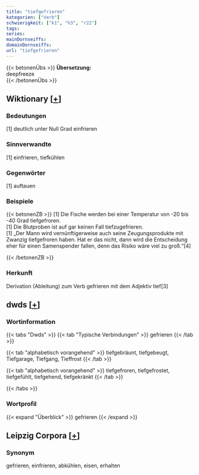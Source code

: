 ```yaml
---
title: "tiefgefrieren"
kategorien: ["Verb"]
schwierigkeit: ["k1", "h3", "r22"]
tags:
series:
mainDornseiffs:
domainDornseiffs:
url: "tiefgefrieren"
---
```


{{< betonenÜbs >}}
**Übersetzung:**  
deepfreeze  
{{< /betonenÜbs >}}

## Wiktionary [[+](https://de.wiktionary.org/wiki/tiefgefrieren)]

### Bedeutungen
[1] deutlich unter Null Grad einfrieren  

### Sinnverwandte
[1] einfrieren, tiefkühlen  

### Gegenwörter
[1] auftauen  

### Beispiele
{{< betonenZB >}}
[1] Die Fische werden bei einer Temperatur von -20 bis -40 Grad tiefgefroren.  
[1] Die Blutproben ist auf gar keinen Fall tiefzugefrieren.  
[1] „Der Mann wird vernünftigerweise auch seine Zeugungsprodukte mit Zwanzig tiefgefroren haben. Hat er das nicht, dann wird die Entscheidung eher für einen Samenspender fallen, denn das Risiko wäre viel zu groß.“[4]  

{{< /betonenZB >}}
### Herkunft
Derivation (Ableitung) zum Verb gefrieren mit dem Adjektiv tief[3]  



## dwds [[+](https://www.dwds.de/wb/tiefgefrieren)]

### Wortinformation
{{< tabs "Dwds" >}}
{{< tab "Typische Verbindungen" >}}
gefrieren
{{< /tab >}}

{{< tab "alphabetisch vorangehend" >}}
tiefgebräunt, tiefgebeugt, Tiefgarage, Tiefgang, Tieffrost
{{< /tab >}}

{{< tab "alphabetisch vorangehend" >}}
tiefgefroren, tiefgefrostet, tiefgefühlt, tiefgehend, tiefgekränkt
{{< /tab >}}

{{< /tabs >}}

### Wortprofil
{{< expand "Überblick" >}} gefrieren {{< /expand >}}

## Leipzig Corpora [[+](https://corpora.uni-leipzig.de/en/res?word=tiefgefrieren&corpusId=deu_newscrawl-public_2018)]


### Synonym
gefrieren, einfrieren, abkühlen, eisen, erhalten

